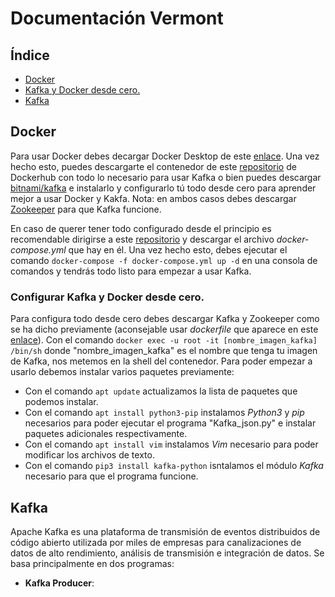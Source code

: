 # Documentación Vermont

## Índice

 * [Docker](#Docker)
  * [Kafka y Docker desde cero.](#configurar-kafka-y-docker-desde-cero)
 * [Kafka](#Kafka)

## Docker

Para usar Docker debes decargar Docker Desktop de este [enlace](https://www.docker.com/products/docker-desktop). Una vez hecho esto, puedes descargarte el contenedor de este [repositorio](https://hub.docker.com/r/ivanmiguelmolinero/bitnami-kafka/tags) de Dockerhub con todo lo necesario para usar Kafka o bien puedes descargar [bitnami/kafka](https://hub.docker.com/r/bitnami/kafka/tags) e instalarlo y configurarlo tú todo desde cero para aprender mejor a usar Docker y Kakfa. Nota: en ambos casos debes descargar [Zookeeper](https://hub.docker.com/r/bitnami/zookeeper/tags) para que Kafka funcione.

En caso de querer tener todo configurado desde el principio es recomendable dirigirse a este [repositorio]() y descargar el archivo _docker-compose.yml_ que hay en él. Una vez hecho esto, debes ejecutar el comando `docker-compose -f docker-compose.yml up -d` en una consola de comandos y tendrás todo listo para empezar a usar Kafka.

### Configurar Kafka y Docker desde cero.

Para configura todo desde cero debes descargar Kafka y Zookeeper como se ha dicho previamente (aconsejable usar _dockerfile_ que aparece en este [enlace]()). Con el comando `docker exec -u root -it [nombre_imagen_kafka] /bin/sh` donde "nombre_imagen_kafka" es el nombre que tenga tu imagen de Kafka, nos metemos en la shell del contenedor. Para poder empezar a usarlo debemos instalar varios paquetes previamente:

 * Con el comando `apt update` actualizamos la lista de paquetes que podemos instalar.
 * Con el comando `apt install python3-pip` instalamos _Python3_ y _pip_ necesarios para poder ejecutar el programa "Kafka_json.py" e instalar paquetes adicionales respectivamente.
 * Con el comando `apt install vim` instalamos _Vim_ necesario para poder modificar los archivos de texto.
 * Con el comando `pip3 install kafka-python` isntalamos el módulo _Kafka_ necesario para que el programa funcione.

## Kafka

Apache Kafka es una plataforma de transmisión de eventos distribuidos de código abierto utilizada por miles de empresas para canalizaciones de datos de alto rendimiento, análisis de transmisión e integración de datos. Se basa principalmente en dos programas:

 * **Kafka Producer**: 